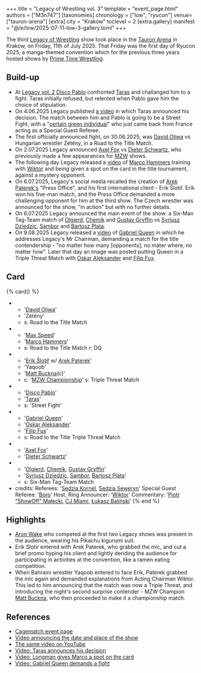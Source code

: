 +++
title = "Legacy of Wrestling vol. 3"
template = "event_page.html"
authors = ["M3n747"]
[taxonomies]
chronology = ["low", "ryucon"]
venue=["tauron-arena"]
[extra]
city = "Kraków"
toclevel = 2
[extra.gallery]
manifest = "@/e/low/2025-07-11-low-3-gallery.toml"
+++

The third [Legacy of Wrestling](@/o/low.md) show took place in the [Tauron Arena](@/v/tauron-arena.md) in Kraków, on Friday, 11th of July 2025. That Friday was the first day of Ryucon 2025, a manga-themed convention which for the previous three years hosted shows by [Prime Time Wrestling](@/o/ptw.md).

## Build-up

* At [Legacy vol. 2](@/e/low/2025-04-06-low-2.md) [Disco Pablo](@/w/disco-pablo.md) confronted [Taras](@/w/taras.md) and challanged him to a fight. Taras initially refused, but relented when Pablo gave him the choice of stipulation.
* On 4.06.2025 Legacy published [a video][uliczne-disco] in which Taras announced his decision. The match between him and Pablo is going to be a Street Fight, with a "[certain green individual](@/w/boro.md)" who just came back from France acting as a Special Guest Referee.
* The first officially announced fight, on 30.06.2025, was [David Oliwa](@/w/david-oliwa.md) vs Hungarian wrestler Zétény, in a Road to the Title Match.
* On 2.07.2025 Legacy announced [Axel Fox](@/w/axel-fox.md) vs [Dieter Schwartz](@/w/dieter-schwartz.md), who previously made a few appearances for [MZW](@/o/mzw.md) shows.
* The following day Legacy released a [video][marco-wszystkich-rozwali] of [Marco Hammers](@/w/marco-hammers.md) training with [Wiktor](@/w/wiktor-longman.md) and being given a spot on the card in the title tournament, against a mystery opponent.
* On 6.07.2025, Legacy's social media recalled the creation of [Arek Paterek's](@/w/arek-paterek.md) "Press Office", and his first international client - Erik Šlotiř. Erik won his five-man match, and the Press Office demanded a more challenging opponent for him at the third show. The Czech wrestler was announced for the show, "in action" but with no further details.
* On 6.07.2025 Legacy announced the main event of the show: a Six-Man Tag-Team match of [Olgierd](@/w/olgierd.md), [Chemik](@/w/chemik.md) and [Gustav Gryffin](@/w/gustav-gryffin.md) vs [Syriusz Dziedzic](@/w/dziedzic.md), [Sambor](@/w/sambor.md) and [Bartosz Plata](@/w/plata.md).
* On 9.08.2025 Legacy released a [video][gabrys-mizia-koziolka] of [Gabriel Queen](@/w/gabriel-queen.md) in which he addresses Legacy's Mr Chairman, demanding a match for the title contendership - "no matter how many [opponents], no mater where, no matter how". Later that day an image was posted putting Queen in a Triple Threat Match with [Oskar Aleksander](@/w/oskar-aleksander.md) and [Filip Fux](@/w/filip-fux.md).

## Card

{% card() %}
- - '[David Oliwa](@/w/david-oliwa.md)'
  - 'Zétény'
  - s: Road to the Title Match
- - '[Max Speed](@/w/max-speed.md)'
  - '[Marco Hammers](@/w/marco-hammers.md)'
  - s: Road to the Title Match
    r: DQ
- - '[Erik Šlotíř](@/w/erik-slotir.md) w/ [Arek Paterek](@/w/arek-paterek.md)'
  - 'Yaqoob'
  - '[Matt Buckna](@/w/matt-buckna.md)(c)'
  - c: '[MZW Championship](@/c/mzw-championship.md)'
    s: Triple Threat Match
- - '[Disco Pablo](@/w/disco-pablo.md)'
  - '[Taras](@/w/taras.md)'
  - s: 'Street Fight'
- - '[Gabriel Queen](@/w/gabriel-queen.md)'
  - '[Oskar Aleksander](@/w/oskar-aleksander.md)'
  - '[Filip Fux](@/w/filip-fux.md)'
  - s: Road to the Title Triple Threat Match
- - '[Axel Fox](@/w/axel-fox.md)'
  - '[Dieter Schwartz](@/w/dieter-schwartz.md)'
- - '[Olgierd](@/w/olgierd.md), [Chemik](@/w/chemik.md), [Gustav Gryffin](@/w/gustav-gryffin.md)'
  - '[Syriusz Dziedzic](@/w/dziedzic.md), [Sambor](@/w/sambor.md), [Bartosz Plata](@/w/plata.md)'
  - s: Six-Man Tag-Team Match
- credits:
    Referees: '[Sędzia Kornel](@/w/sedzia-kornel.md), [Sędzia Seweryn](@/w/sedzia-seweryn.md)'
    Special Guest Referee: '[Boro](@/w/boro.md)'
    Host, Ring Announcer: '[Wiktor](@/w/wiktor-longman.md)'
    Commentary: '[Piotr "ShowOff" Małecki](@/w/piotr-malecki.md), [CJ Miami](@/w/sinister.md), [Łukasz Baliński](@/w/lukasz-balinski.md)'
{% end %}

## Highlights

* [Aron Wake](@/w/aron-wake.md) who competed at the first two Legacy shows was present in the audience, wearing his Pikachu kigurumi suit.
* Erik Slotir entered with Arek Paterek, who grabbed the mic, and cut a brief promo hyping his client and lightly deriding the audience for participating in activities at the convention, like a ramen eating competition.
* When Bahraini wrestler Yaqoob entered to face Erik, Paterek grabbed the mic again and demanded explanations from Acting Chairman Wiktor. This led to him announcing that the match was now a Triple Threat, and introducing the night's second surprise contender - MZW Champion [Matt Buckna](@/w/matt-buckna.md), who then proceeded to make it a championship match.

## References

* [Cagematch event page](https://www.cagematch.net/?id=1&nr=425357)
* [Video announcing the date and place of the show](https://www.facebook.com/legacyofwrestlingpl/videos/1209475247303707)
* [The same video on YouTube](https://www.youtube.com/watch?v=VQgkf_uaaOw)
* [Video: Taras announces his decision][uliczne-disco]
* [Video: Longman gives Marco a spot on the card][marco-wszystkich-rozwali]
* [Video: Gabriel Queen demands a fight][gabrys-mizia-koziolka]

[uliczne-disco]: https://www.facebook.com/watch/?v=1255085909641448
[marco-wszystkich-rozwali]: https://www.facebook.com/legacyofwrestlingpl/videos/1507398263975287
[gabrys-mizia-koziolka]: https://www.facebook.com/legacyofwrestlingpl/videos/723658897295884/
